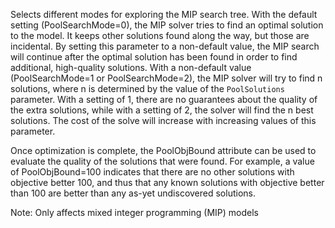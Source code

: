 Selects different modes for exploring the MIP search tree. With the default setting (PoolSearchMode=0), the MIP solver
tries to find an optimal solution to the model. It keeps other solutions found along the way, but those are incidental.
By setting this parameter to a non-default value, the MIP search will continue after the optimal solution has been found
in order to find additional, high-quality solutions. With a non-default value (PoolSearchMode=1 or PoolSearchMode=2),
the MIP solver will try to find n solutions, where n is determined by the value of the `PoolSolutions` parameter. With a
setting of 1, there are no guarantees about the quality of the extra solutions, while with a setting of 2, the solver
will find the n best solutions. The cost of the solve will increase with increasing values of this parameter.

Once optimization is complete, the PoolObjBound attribute can be used to evaluate the quality of the solutions that were
found. For example, a value of PoolObjBound=100 indicates that there are no other solutions with objective better 100,
and thus that any known solutions with objective better than 100 are better than any as-yet undiscovered solutions.

Note: Only affects mixed integer programming (MIP) models